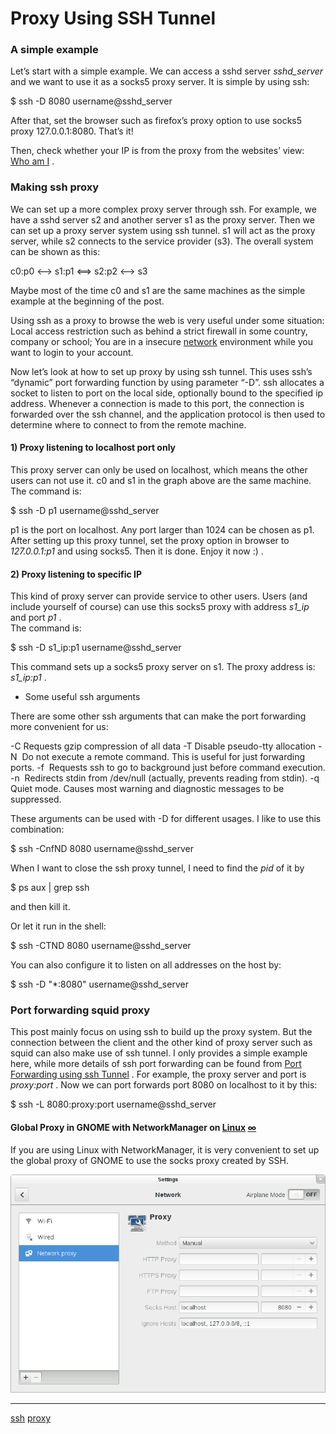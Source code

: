 # Proxy Using SSH Tunnel

###  A simple example

Let’s start with a simple example. We can access a sshd server  _sshd\_server_  and we want to use it as a socks5 proxy server. It is simple by using ssh:

$ ssh -D 8080 username@sshd\_server

After that, set the browser such as firefox’s proxy option to use socks5 proxy 127.0.0.1:8080. That’s it!

Then, check whether your IP is from the proxy from the websites’ view:  [Who am I](http://www.pkill.info/whoami/) .

###  Making ssh proxy 

We can set up a more complex proxy server through ssh. For example, we have a sshd server s2 and another server s1 as the proxy server. Then we can set up a proxy server system using ssh tunnel. s1 will act as the proxy server, while s2 connects to the service provider (s3). The overall system can be shown as this:

c0:p0 <--> s1:p1 <==> s2:p2 <--> s3

Maybe most of the time c0 and s1 are the same machines as the simple example at the beginning of the post.

Using ssh as a proxy to browse the web is very useful under some situation: Local access restriction such as behind a strict firewall in some country, company or school; You are in a insecure  [network](https://www.systutorials.com/category/tutorial/network/)  environment while you want to login to your account.

Now let’s look at how to set up proxy by using ssh tunnel. This uses ssh’s “dynamic” port forwarding function by using parameter “-D”. ssh allocates a socket to listen to port on the local side, optionally bound to the specified ip address. Whenever a connection is made to this port, the connection is forwarded over the ssh channel, and the application protocol is then used to determine where to connect to from the remote machine.

####  1) Proxy listening to localhost port only 

This proxy server can only be used on localhost, which means the other users can not use it. c0 and s1 in the graph above are the same machine.  
The command is:

$ ssh -D p1 username@sshd\_server

p1 is the port on localhost. Any port larger than 1024 can be chosen as p1. After setting up this proxy tunnel, set the proxy option in browser to  _127.0.0.1:p1_  and using socks5. Then it is done. Enjoy it now :) .

####  2) Proxy listening to specific IP 

This kind of proxy server can provide service to other users. Users (and include yourself of course) can use this socks5 proxy with address  _s1\_ip_  and port  _p1_ .  
The command is:

$ ssh -D s1\_ip:p1 username@sshd\_server

This command sets up a socks5 proxy server on s1. The proxy address is:  _s1\_ip:p1_ .

*   Some useful ssh arguments
    

There are some other ssh arguments that can make the port forwarding more convenient for us:

\-C  Requests gzip compression of all data
-T  Disable pseudo-tty allocation
-N  Do not execute a remote command. This is useful for just forwarding ports.
-f  Requests ssh to go to background just before command execution.
-n  Redirects stdin from /dev/null (actually, prevents reading from stdin).
-q  Quiet mode. Causes most warning and diagnostic messages to be suppressed.

These arguments can be used with -D for different usages. I like to use this combination:

$ ssh -CnfND 8080 username@sshd\_server

When I want to close the ssh proxy tunnel, I need to find the  _pid_  of it by

$ ps aux | grep ssh

and then kill it.

Or let it run in the shell:

$ ssh -CTND 8080 username@sshd\_server

You can also configure it to listen on all addresses on the host by:

$ ssh -D "\*:8080" username@sshd\_server

###  Port forwarding squid proxy 

This post mainly focus on using ssh to build up the proxy system. But the connection between the client and the other kind of proxy server such as squid can also make use of ssh tunnel. I only provides a simple example here, while more details of ssh port forwarding can be found from  [Port Forwarding using ssh Tunnel](https://www.systutorials.com/b/818/port-forwarding-using-ssh-tunnel/) . For example, the proxy server and port is  _proxy:port_ . Now we can port forwards port 8080 on localhost to it by this:

$ ssh -L 8080:proxy:port username@sshd\_server

####  Global Proxy in GNOME with NetworkManager on  [Linux](https://www.systutorials.com/category/tutorial/linux/)   [∞](https://www.systutorials.com/944/proxy-using-ssh-tunnel/#global-proxy-in-gnome-with-networkmanager-on-linux "Link to this section")  

If you are using Linux with NetworkManager, it is very convenient to set up the global proxy of GNOME to use the socks proxy created by SSH.

 ![](/images/fd9d21a01d3788f1d8c166454930cf2b.png)

**********
[ssh](/tags/ssh.md)
[proxy](/tags/proxy.md)
